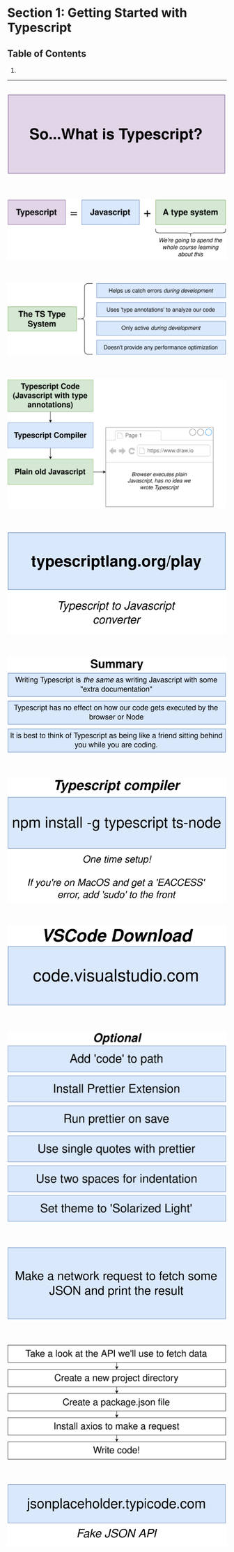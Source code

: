 # Section 1: Getting Started with Typescript

## Table of Contents

1. [](#)

---

<br/>

<div align="center"><img src="./diagrams/01/ts-1.svg" /></div><br/><br/><br/>
<div align="center"><img src="./diagrams/01/ts-2.svg" /></div><br/><br/><br/>
<div align="center"><img src="./diagrams/01/ts-3.svg" /></div><br/><br/><br/>
<div align="center"><img src="./diagrams/01/ts-4.svg" /></div><br/><br/><br/>
<div align="center"><img src="./diagrams/01/ts-5.svg" /></div><br/><br/><br/>
<div align="center"><img src="./diagrams/01/ts-6.svg" /></div><br/><br/><br/>
<div align="center"><img src="./diagrams/01/ts-7.svg" /></div><br/><br/><br/>
<div align="center"><img src="./diagrams/01/ts-8.svg" /></div><br/><br/><br/>
<div align="center"><img src="./diagrams/01/ts-9.svg" /></div><br/><br/><br/>

<div align="center"><img src="./diagrams/02/ts-1.svg" /></div><br/><br/><br/>
<div align="center"><img src="./diagrams/02/ts-2.svg" /></div><br/><br/><br/>
<div align="center"><img src="./diagrams/02/ts-3.svg" /></div><br/><br/><br/>
